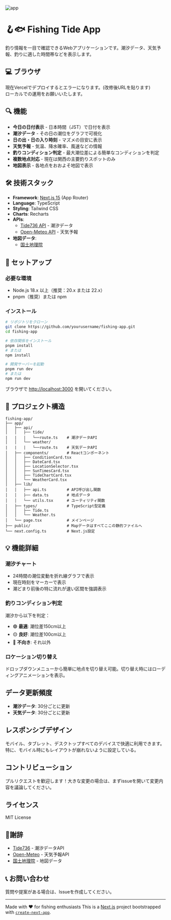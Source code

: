 ![app](https://github.com/user-attachments/assets/929f21ed-d146-4e78-ba93-24abd884693b)

# 🪝🐟 Fishing Tide App

釣り情報を一目で確認できるWebアプリケーションです。潮汐データ、天気予報、釣りに適した時間帯などを表示します。

## 💻 ブラウザ

現在Vercelでデプロイするとエラーになります。(改修後URLを貼ります)<br>
ローカルでの運用をお願いいたします。<br>

## 🔍 機能

-  **今日の日付表示** - 日本時間（JST）で日付を表示
-  **潮汐データ** - その日の潮位をグラフで可視化
-  **日の出・日の入り時刻** - マズメの目安に表示
-  **天気予報** - 気温、降水確率、風速などの情報
-  **釣りコンディション判定** - 最大潮位差による簡単なコンディションを判定
-  **複数地点対応** - 現在は関西の主要釣りスポットのみ
-  **地図表示** - 各地点をおおよそ地図で表示

## 🛠️ 技術スタック

- **Framework**: [Next.js 15](https://nextjs.org/) (App Router)
- **Language**: TypeScript
- **Styling**: Tailwind CSS
- **Charts**: Recharts
- **APIs**:
  - [Tide736 API](https://tide736.net/) - 潮汐データ
  - [Open-Meteo API](https://open-meteo.com/) - 天気予報
- **地図データ**:
  - [国土地理院](https://maps.gsi.go.jp)

## 🚀 セットアップ

### 必要な環境

- Node.js 18.x 以上（推奨：20.x または 22.x）
- pnpm（推奨）または npm

### インストール

```bash
# リポジトリをクローン
git clone https://github.com/yourusername/fishing-app.git
cd fishing-app

# 依存関係をインストール
pnpm install
# または
npm install

# 開発サーバーを起動
pnpm run dev
# または
npm run dev
```

ブラウザで [http://localhost:3000](http://localhost:3000) を開いてください。

## 📁 プロジェクト構造

```
fishing-app/
├── app/
│   ├── api/
│   │   ├── tide/
|   |   |   └──route.ts    # 潮汐データAPI
│   │   └── weather/
|   |   |   └──route.ts    # 天気データAPI
│   ├── components/        # Reactコンポーネント
│   │   ├── ConditionCard.tsx
│   │   ├── DateCard.tsx
│   │   ├── LocationSelector.tsx
│   │   ├── SunTimesCard.tsx
│   │   ├── TideChartCard.tsx
│   │   └── WeatherCard.tsx
│   ├── lib/
│   │   ├── api.ts         # API呼び出し関数
│   │   ├── data.ts        # 地点データ
│   │   └── utils.tsx      # ユーティリティ関数
│   ├── types/             # TypeScript型定義
│   │   ├── Tide.ts
│   │   └── Weather.ts
│   └── page.tsx           # メインページ
├── public/                # Mapデータはすべてここの静的ファイルへ
└── next.config.ts         # Next.js設定
```

## 💡 機能詳細

### 潮汐チャート
- 24時間の潮位変動を折れ線グラフで表示
- 現在時刻をマーカーで表示
- 潮どまり前後の特に流れが速い区間を強調表示

### 釣りコンディション判定
潮汐から以下を判定：
- 🟢 **最適**: 潮位差150cm以上
- 🟡 **良好**: 潮位差100cm以上
- 🔴 **不向き**: それ以外

### ロケーション切り替え
ドロップダウンメニューから簡単に地点を切り替え可能。切り替え時にはローディングアニメーションを表示。

## データ更新頻度

- **潮汐データ**: 30分ごとに更新
- **天気データ**: 30分ごとに更新

## レスポンシブデザイン

モバイル、タブレット、デスクトップすべてのデバイスで快適に利用できます。特に、モバイル時にもレイアウトが崩れないように設定している。

## コントリビューション

プルリクエストを歓迎します！大きな変更の場合は、まずissueを開いて変更内容を議論してください。

## ライセンス

MIT License

## 🙏謝辞

- [Tide736](https://tide736.net/) - 潮汐データAPI
- [Open-Meteo](https://open-meteo.com/) - 天気予報API
- [国土地理院](https://maps.gsi.go.jp) - 地図データ

## 📞 お問い合わせ

質問や提案がある場合は、Issueを作成してください。

---

Made with ❤️ for fishing enthusiasts
This is a [Next.js](https://nextjs.org) project bootstrapped with [`create-next-app`](https://nextjs.org/docs/app/api-reference/cli/create-next-app).
